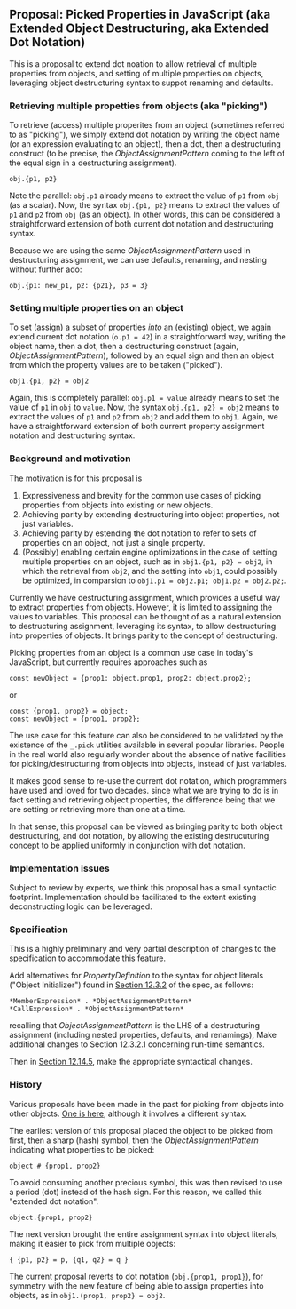 ## Proposal: Picked Properties in JavaScript (aka Extended Object Destructuring, aka Extended Dot Notation)

This is a proposal to extend dot noation to allow retrieval of multiple properties from objects,
and setting of multiple properties on objects,
leveraging object destructuring syntax to suppot renaming and defaults.

### Retrieving multiple propetties from objects (aka "picking")

To retrieve (access) multiple properites from an object (sometimes referred to as "picking"),
we simply extend dot notation by writing the object name (or an expression evaluating to an object), then a dot,
then a destructuring construct
(to be precise, the *ObjectAssignmentPattern* coming to the left of the equal sign in a destructuring assignment).

    obj.{p1, p2}

Note the parallel: `obj.p1` already means to extract the value of `p1` from `obj` (as a scalar).
Now, the syntax `obj.{p1, p2}` means to extract the values of `p1` and `p2` from `obj` (as an object).
In other words, this can be considered a straightforward extension of both current dot notation and destructuring syntax.

Because we are using the same *ObjectAssignmentPattern* used in destructuring assignment,
we can use defaults, renaming, and nesting without further ado:

    obj.{p1: new_p1, p2: {p21}, p3 = 3}

### Setting multiple properties on an object

To set (assign) a subset of properties *into* an (existing) object,
we again extend current dot notation (`o.p1 = 42`) in a straightforward way,
writing the object name, then a dot,
then a destructuring construct (again, *ObjectAssignmentPattern*),
followed by an equal sign and then an object from which the property values are to be taken ("picked").

    obj1.{p1, p2} = obj2

Again, this is completely parallel: `obj.p1 = value` already means to set the value of `p1` in `obj` to `value`.
Now, the syntax `obj.{p1, p2} = obj2` means to extract the values of `p1` and `p2` from `obj2`
and add them to `obj1`.
Again, we have a straightforward extension of both current property assignment notation and destructuring syntax.

### Background and motivation

The motivation is for this proposal is

1. Expressiveness and brevity for the common use cases of picking properties from objects into existing or new objects.
1. Achieving parity by extending destructuring into object properties, not just variables.
1. Achieving parity by estending the dot notation to refer to sets of properties on an object, not just a single property.
1. (Possibly) enabling certain engine optimizations in the case of setting multiple properties on an object,
such as in `obj1.{p1, p2} = obj2`, in which the retrieval from `obj2`, and the setting into `obj1`, could possibly be optimized, in comparsion to `obj1.p1 = obj2.p1; obj1.p2 = obj2.p2;`.

Currently we have destructuring assignment,
which provides a useful way to extract properties from objects.
However, it is limited to assigning the values to variables.
This proposal can be thought of as a natural extension to destructuring assignment,
leveraging its syntax, to allow destructuring into properties of objects.
It brings parity to the concept of destructuring.

Picking properties from an object is a common use case in today's JavaScript,
but currently requires approaches such as

    const newObject = {prop1: object.prop1, prop2: object.prop2};

or

    const {prop1, prop2} = object;
    const newObject = {prop1, prop2};

The use case for this feature can also be considered to be validated by the existence of the `_.pick` utilities available in several popular libraries.
People in the real world also regularly wonder about the absence of native facilities for picking/destructuring from objects into objects,
instead of just variables.

It makes good sense to re-use the current dot notation, which programmers have used and loved for two decades.
since what we are trying to do is in fact setting and retrieving object properties,
the difference being that we are setting or retrieving more than one at a time.

In that sense, this proposal can be viewed as bringing parity to both object destructuring,
and dot notation,
by allowing the existing destrucuturing concept to be applied uniformly in conjunction with dot notation.

### Implementation issues

Subject to review by experts, we think this proposal has a small syntactic footprint.
Implementation should be facilitated to the extent existing deconstructing logic can be leveraged.

### Specification

This is a highly preliminary and very partial description of changes to the specification to accommodate this feature.

Add alternatives for *PropertyDefinition* to the syntax for object literals ("Object Initializer")
found in [Section 12.3.2](http://www.ecma-international.org/ecma-262/6.0/#sec-property-accessors) of the spec, as follows:

    *MemberExpression* . *ObjectAssignmentPattern*
    *CallExpression* . *ObjectAssignmentPattern*

recalling that *ObjectAssignmentPattern* is the LHS of a destructuring assignment
(including nested properties, defaults, and renamings),
Make additional changes to Section 12.3.2.1 concerning run-time semantics.

Then in [Section 12.14.5](http://www.ecma-international.org/ecma-262/6.0/#sec-destructuring-assignment),
make the appropriate syntactical changes.

### History

Various proposals have been made in the past for picking from objects into other objects.
[One is here](https://esdiscuss.org/topic/extended-dot-notation-pick-notation-proposal),
although it involves a different syntax.

The earliest version of this proposal placed the object to be picked from first,
then a sharp (hash) symbol,
then the *ObjectAssignmentPattern* indicating what properties to be picked:

    object # {prop1, prop2}

To avoid consuming another precious symbol,
this was then revised to use a period (dot) instead of the hash sign.
For this reason, we called this "extended dot notation".

    object.{prop1, prop2}

The next version brought the entire assignment syntax into object literals,
making it easier to pick from multiple objects:

    { {p1, p2} = p, {q1, q2} = q }

The current proposal reverts to dot notation (`obj.{prop1, prop1}`),
for symmetry with the new feature of being able to assign properties into objects,
as in `obj1.(prop1, prop2} = obj2`.
